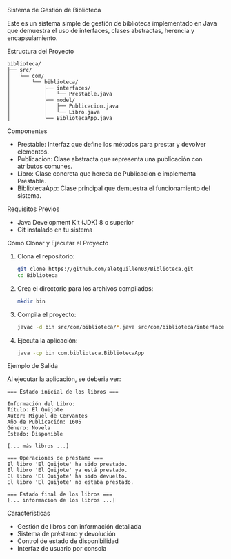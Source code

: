 Sistema de Gestión de Biblioteca

Este es un sistema simple de gestión de biblioteca implementado en Java que demuestra el uso de interfaces, clases abstractas, herencia y encapsulamiento.

Estructura del Proyecto

```
biblioteca/
├── src/
│   └── com/
│       └── biblioteca/
│           ├── interfaces/
│           │   └── Prestable.java
│           ├── model/
│           │   ├── Publicacion.java
│           │   └── Libro.java
│           └── BibliotecaApp.java
```

Componentes

- Prestable: Interfaz que define los métodos para prestar y devolver elementos.
- Publicacion: Clase abstracta que representa una publicación con atributos comunes.
- Libro: Clase concreta que hereda de Publicacion e implementa Prestable.
- BibliotecaApp: Clase principal que demuestra el funcionamiento del sistema.

Requisitos Previos

- Java Development Kit (JDK) 8 o superior
- Git instalado en tu sistema

Cómo Clonar y Ejecutar el Proyecto

1. Clona el repositorio:
   ```bash
   git clone https://github.com/aletguillen03/Biblioteca.git
   cd Biblioteca
   ```

2. Crea el directorio para los archivos compilados:
   ```bash
   mkdir bin
   ```

3. Compila el proyecto:
   ```bash
   javac -d bin src/com/biblioteca/*.java src/com/biblioteca/interfaces/*.java src/com/biblioteca/model/*.java
   ```

4. Ejecuta la aplicación:
   ```bash
   java -cp bin com.biblioteca.BibliotecaApp
   ```

Ejemplo de Salida

Al ejecutar la aplicación, se deberia ver:

```
=== Estado inicial de los libros ===

Información del Libro:
Título: El Quijote
Autor: Miguel de Cervantes
Año de Publicación: 1605
Género: Novela
Estado: Disponible

[... más libros ...]

=== Operaciones de préstamo ===
El libro 'El Quijote' ha sido prestado.
El libro 'El Quijote' ya está prestado.
El libro 'El Quijote' ha sido devuelto.
El libro 'El Quijote' no estaba prestado.

=== Estado final de los libros ===
[... información de los libros ...]
```

Características

- Gestión de libros con información detallada
- Sistema de préstamo y devolución
- Control de estado de disponibilidad
- Interfaz de usuario por consola
